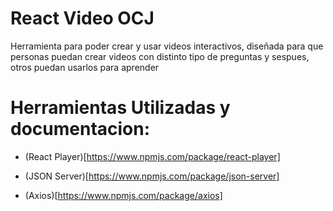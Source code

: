 # React Video OCJ 
Herramienta para poder crear y usar videos interactivos, diseñada para que personas puedan crear videos con distinto tipo de preguntas y sespues, otros puedan usarlos para aprender

# Herramientas Utilizadas y documentacion:

- (React Player)[https://www.npmjs.com/package/react-player]

- (JSON Server)[https://www.npmjs.com/package/json-server]

- (Axios)[https://www.npmjs.com/package/axios]
